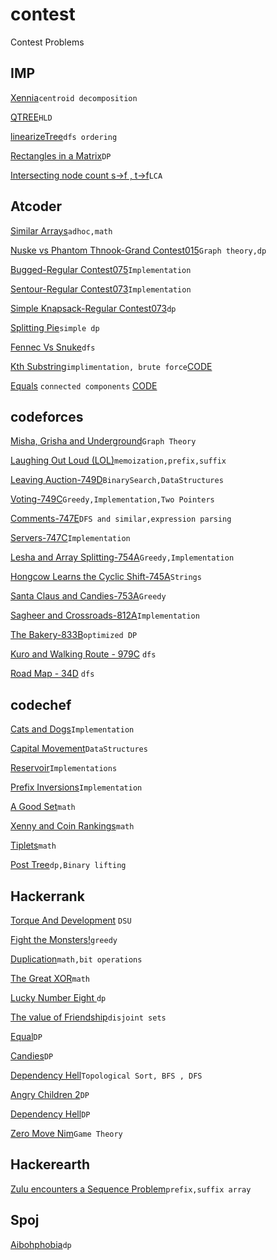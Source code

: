 # contest
Contest Problems

## IMP
  [Xennia](https://github.com/dragonzurfer/contest/blob/master/XeniaTree.cpp)```centroid decomposition```

  [QTREE](https://github.com/dragonzurfer/contest/blob/master/QTREE.cpp)```HLD```

  [linearizeTree](https://github.com/dragonzurfer/contest/blob/master/linearizeTreeMo.cpp)```dfs ordering```

  [Rectangles in a Matrix](https://github.com/dragonzurfer/contest/blob/master/GrandContest015C.cpp)```DP```

  [Intersecting node count s->f , t->f](https://github.com/dragonzurfer/contest/blob/master/832D.cpp)```LCA```

## Atcoder
  [Similar Arrays](http://code-festival-2017-qualc.contest.atcoder.jp/tasks/code_festival_2017_qualc_b)```adhoc,math```

  [Nuske vs Phantom Thnook-Grand Contest015](http://agc015.contest.atcoder.jp/tasks/agc015_c)```Graph theory,dp```

  [Bugged-Regular Contest075](http://arc075.contest.atcoder.jp/tasks/arc075_a)```Implementation```

  [Sentour-Regular Contest073](http://arc073.contest.atcoder.jp/tasks/arc073_a)```Implementation```

  [Simple Knapsack-Regular Contest073](http://arc073.contest.atcoder.jp/tasks/arc073_b)```dp```

  [Splitting Pie](http://arc078.contest.atcoder.jp/tasks/arc078_a)```simple dp```

  [Fennec Vs Snuke](https://arc078.contest.atcoder.jp/tasks/arc078_b)```dfs```
  
  [Kth Substring](https://arc097.contest.atcoder.jp/tasks/arc097_a)```implimentation, brute force```[CODE](https://github.com/dragonzurfer/contest/blob/master/KTHSubstring.cpp)
  
  [Equals](https://arc097.contest.atcoder.jp/tasks/arc097_b) ```connected components``` [CODE](https://github.com/dragonzurfer/contest/blob/master/Equals.cpp)

## codeforces
  [Misha, Grisha and Underground](http://codeforces.com/problemset/problem/832/D)```Graph Theory```

  [Laughing Out Loud (LOL)](http://codeforces.com/gym/100589/problem/I)```memoization,prefix,suffix```

  [Leaving Auction-749D](http://codeforces.com/problemset/problem/749/D)```BinarySearch,DataStructures```

  [Voting-749C](http://codeforces.com/problemset/problem/749/C)```Greedy,Implementation,Two Pointers```  

  [Comments-747E](http://codeforces.com/problemset/problem/747/E)```DFS and similar,expression parsing```

  [Servers-747C](http://codeforces.com/problemset/problem/747/C)```Implementation```

  [Lesha and Array Splitting-754A](http://codeforces.com/problemset/problem/754/A)```Greedy,Implementation```

  [Hongcow Learns the Cyclic Shift-745A](http://codeforces.com/problemset/problem/745/A)```Strings```
 
  [Santa Claus and Candies-753A](http://codeforces.com/problemset/problem/753/A)```Greedy```

  [Sagheer and Crossroads-812A](http://codeforces.com/contest/812/problem/A)```Implementation```

  [The Bakery-833B](http://codeforces.com/contest/833/problem/B)```optimized DP```

  [Kuro and Walking Route - 979C](http://codeforces.com/contest/979/problem/C) ```dfs```
  
  [Road Map - 34D](http://codeforces.com/problemset/problem/34/D) ```dfs```

## codechef
  [Cats and Dogs](https://www.codechef.com/JAN17)```Implementation```
  
  [Capital Movement](https://www.codechef.com/JAN17)```DataStructures```

  [Reservoir](https://www.codechef.com/JAN17)```Implementations```

  [Prefix Inversions](https://www.codechef.com/LTIME48/problems/PREFINVS)```Implementation```

  [A Good Set](https://www.codechef.com/JUNE17/problems/GOODSET)```math```

  [Xenny and Coin Rankings](https://www.codechef.com/JUNE17/problems/XENRANK)```math```

  [Tiplets](https://www.codechef.com/JUNE17/problems/SUMQ)```math```

  [Post Tree](https://www.codechef.com/problems/POSTTREE)```dp,Binary lifting```

## Hackerrank
  [Torque And Development](https://www.hackerrank.com/challenges/torque-and-development/copy-from/55464878) ```DSU```

  [Fight the Monsters!](https://www.hackerrank.com/contests/w32/challenges/fight-the-monsters)```greedy```

  [Duplication](https://www.hackerrank.com/contests/w32/challenges/duplication)```math,bit operations```

  [The Great XOR](https://www.hackerrank.com/contests/w28/challenges/the-great-xor)```math```

  [Lucky Number Eight	](https://www.hackerrank.com/contests/w28/challenges/lucky-number-eight)```dp```

  [The value of Friendship](https://www.hackerrank.com/contests/w28/challenges/value-of-friendship)```disjoint sets```

  [Equal](https://www.hackerrank.com/challenges/equal)```DP```

  [Candies](https://www.hackerrank.com/challenges/candies)```DP```

  [Dependency Hell](https://www.hackerrank.com/contests/codeagon/challenges/dependency-hell)```Topological Sort, BFS , DFS```

  [Angry Children 2](https://www.hackerrank.com/challenges/angry-children-2)```DP```

  [Dependency Hell](https://www.hackerrank.com/contests/codeagon/challenges/dependency-hell)```DP```

  [Zero Move Nim](https://www.hackerrank.com/contests/w27/challenges/zero-move-nim)```Game Theory```

## Hackerearth
[Zulu encounters a Sequence Problem](https://www.hackerearth.com/challenge/competitive/may-circuits-17/algorithm/zulu-encounters-a-sequence-problem/)```prefix,suffix array```

## Spoj
  [Aibohphobia](http://www.spoj.com/problems/AIBOHP/)```dp```
